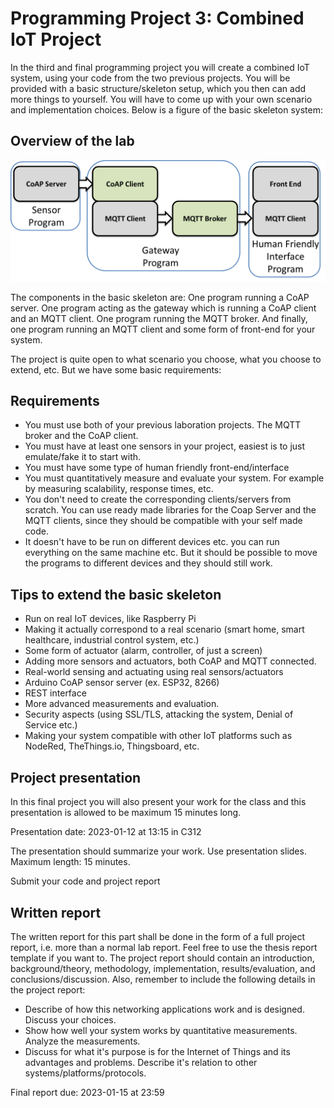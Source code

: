 # Programming Project 3: Combined IoT Project
In the third and final programming project you will create a combined IoT system, using your code from the two previous projects. You will be provided with a basic structure/skeleton setup, which you then can add more things to yourself. You will have to come up with your own scenario and implementation choices. Below is a figure of the basic skeleton system:

## Overview of the lab

 ![diagram of the project](/Lab3/docs/overview.png)

The components in the basic skeleton are: One program running a CoAP server. One program acting as the gateway which is running a CoAP client and an MQTT client. One program running the MQTT broker. And finally, one program running an MQTT client and some form of front-end for your system.

The project is quite open to what scenario you choose, what you choose to extend, etc. But we have some basic requirements:

## Requirements
- You must use both of your previous laboration projects. The MQTT broker and the CoAP client.
- You must have at least one sensors in your project, easiest is to just emulate/fake it to start with.
- You must have some type of human friendly front-end/interface
- You must quantitatively measure and evaluate your system. For example by measuring scalability, response times, etc.
- You don't need to create the corresponding clients/servers from scratch. You can use ready made libraries for the Coap Server and the MQTT clients, since they should be compatible with your self made code.
- It doesn't have to be run on different devices etc. you can run everything on the same machine etc. But it should be possible to move the programs to different devices and they should still work.

## Tips to extend the basic skeleton

- Run on real IoT devices, like Raspberry Pi
- Making it actually correspond to a real scenario (smart home, smart healthcare, industrial control system, etc.)
- Some form of actuator (alarm, controller, of just a screen)
- Adding more sensors and actuators, both CoAP and MQTT connected.
- Real-world sensing and actuating using real sensors/actuators
- Arduino CoAP sensor server (ex. ESP32, 8266)
- REST interface
- More advanced measurements and evaluation.
- Security aspects (using SSL/TLS, attacking the system, Denial of Service etc.)
- Making your system compatible with other IoT platforms such as NodeRed, TheThings.io, Thingsboard, etc. 

## Project presentation

In this final project you will also present your work for the class and this presentation is allowed to be maximum 15 minutes long. 

Presentation date: 2023-01-12 at 13:15 in C312

The presentation should summarize your work. Use presentation slides. Maximum length: 15 minutes.

Submit your code and project report

## Written report
The written report for this part shall be done in the form of a full project report, i.e. more than a normal lab report. Feel free to use the thesis report template if you want to. The project report should contain an introduction, background/theory, methodology, implementation, results/evaluation, and conclusions/discussion. Also, remember to include the following details in the project report:

- Describe of how this networking applications work and is designed. Discuss your choices.
- Show how well your system works by quantitative measurements. Analyze the measurements.
- Discuss for what it's purpose is for the Internet of Things and its advantages and problems. Describe it's relation to other systems/platforms/protocols.

Final report due: 2023-01-15 at 23:59

